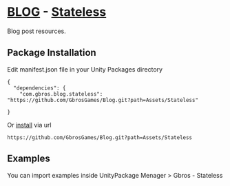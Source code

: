 # [BLOG](https://github.com/GbrosGames/Blog) - [Stateless](https://github.com/dotnet-state-machine/stateless)

Blog post resources.

## Package Installation 

Edit manifest.json file in your Unity Packages directory 

```
{
  "dependencies": {
    "com.gbros.blog.stateless": "https://github.com/GbrosGames/Blog.git?path=Assets/Stateless"
    
}
```

Or [install](https://docs.unity3d.com/2020.2/Documentation/Manual/upm-ui-giturl.html) via url

```
https://github.com/GbrosGames/Blog.git?path=Assets/Stateless
```

## Examples

You can import examples inside UnityPackage Menager > Gbros - Stateless
